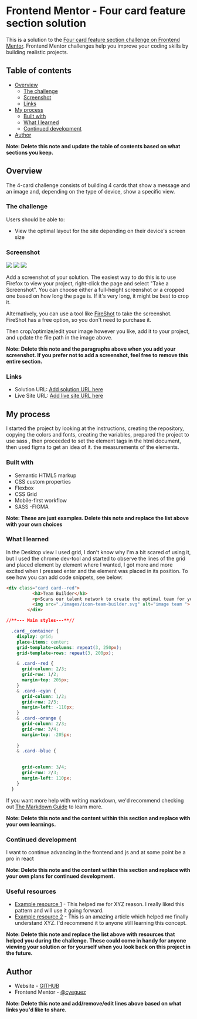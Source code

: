 # Frontend Mentor - Four card feature section solution

This is a solution to the [Four card feature section challenge on Frontend Mentor](https://www.frontendmentor.io/challenges/four-card-feature-section-weK1eFYK). Frontend Mentor challenges help you improve your coding skills by building realistic projects. 

## Table of contents

- [Overview](#overview)
  - [The challenge](#the-challenge)
  - [Screenshot](#screenshot)
  - [Links](#links)
- [My process](#my-process)
  - [Built with](#built-with)
  - [What I learned](#what-i-learned)
  - [Continued development](#continued-development) 
- [Author](#author)


**Note: Delete this note and update the table of contents based on what sections you keep.**

## Overview
The 4-card challenge consists of building 4 cards that show a message and an image and, depending on the type of device, show a specific view.

### The challenge

Users should be able to:

- View the optimal layout for the site depending on their device's screen size

### Screenshot

![](./capture/mobile-view.png/) 
![](./capture/tablet-view.png/)
![](./capture/Desktop-view.png/)


Add a screenshot of your solution. The easiest way to do this is to use Firefox to view your project, right-click the page and select "Take a Screenshot". You can choose either a full-height screenshot or a cropped one based on how long the page is. If it's very long, it might be best to crop it.

Alternatively, you can use a tool like [FireShot](https://getfireshot.com/) to take the screenshot. FireShot has a free option, so you don't need to purchase it. 

Then crop/optimize/edit your image however you like, add it to your project, and update the file path in the image above.

**Note: Delete this note and the paragraphs above when you add your screenshot. If you prefer not to add a screenshot, feel free to remove this entire section.**

### Links

- Solution URL: [Add solution URL here](https://github.com/cyeguez/four-card-feature-section-master)
- Live Site URL: [Add live site URL here](https://cyeguez.github.io/four-card-feature-section-master/)

## My process
I started the project by looking at the instructions, creating the repository, copying the colors and fonts, creating the variables, prepared the project to use sass , then proceeded to set the element tags in the html document, then used figma to get an idea of ​​it. the measurements of the elements.
### Built with

- Semantic HTML5 markup
- CSS custom properties
- Flexbox
- CSS Grid
- Mobile-first workflow
- SASS
-FIGMA

**Note: These are just examples. Delete this note and replace the list above with your own choices**

### What I learned


In the Desktop view I used grid, I don't know why I'm a bit scared of using it, but I used the chrome dev-tool and started to observe the lines of the grid and placed element by element where I wanted, I got more and more excited when I pressed enter and the element was placed in its position.
To see how you can add code snippets, see below:

```html
<div class="card card--red">
          <h3>Team Builder</h3>
          <p>Scans our talent network to create the optimal team for your project</p>
          <img src="./images/icon-team-builder.svg" alt="image team ">
        </div>
```
```css
//**--- Main styles---**//

  .card__container {
    display: grid;
    place-items: center;
    grid-template-columns: repeat(3, 250px);
    grid-template-rows: repeat(3, 200px);

    & .card--red {
      grid-column: 2/3;
      grid-row: 1/2;
      margin-top: 205px;
    }
    & .card--cyan {
      grid-column: 1/2;
      grid-row: 2/3;
      margin-left: -110px;
    }
    & .card--orange {
      grid-column: 2/3;
      grid-row: 3/4;
      margin-top: -205px;
      
    }
    & .card--blue {
      

      grid-column: 3/4;
      grid-row: 2/3;
      margin-left: 110px;
    }
  }
```



If you want more help with writing markdown, we'd recommend checking out [The Markdown Guide](https://www.markdownguide.org/) to learn more.

**Note: Delete this note and the content within this section and replace with your own learnings.**

### Continued development

I want to continue advancing in the frontend and js and at some point be a pro in react

**Note: Delete this note and the content within this section and replace with your own plans for continued development.**

### Useful resources

- [Example resource 1](https://www.example.com) - This helped me for XYZ reason. I really liked this pattern and will use it going forward.
- [Example resource 2](https://www.example.com) - This is an amazing article which helped me finally understand XYZ. I'd recommend it to anyone still learning this concept.

**Note: Delete this note and replace the list above with resources that helped you during the challenge. These could come in handy for anyone viewing your solution or for yourself when you look back on this project in the future.**

## Author

- Website - [GITHUB](https://github.com/cyeguez)
- Frontend Mentor - [@cyeguez](https://www.frontendmentor.io/profile/cyeguez)

**Note: Delete this note and add/remove/edit lines above based on what links you'd like to share.**


